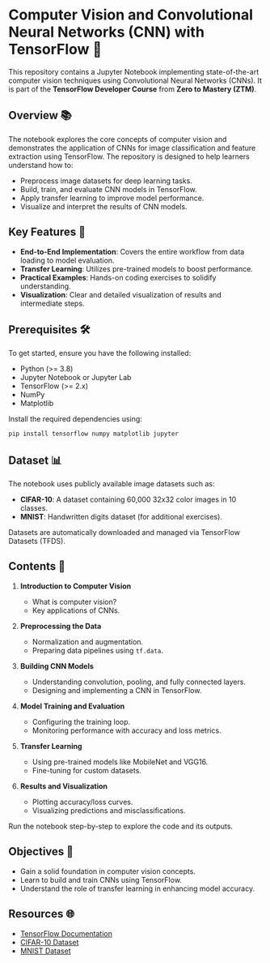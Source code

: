 # Computer Vision and Convolutional Neural Networks (CNN) with TensorFlow 🚀

This repository contains a Jupyter Notebook implementing state-of-the-art computer vision techniques using Convolutional Neural Networks (CNNs). It is part of the **TensorFlow Developer Course** from **Zero to Mastery (ZTM)**.

## Overview 📚

The notebook explores the core concepts of computer vision and demonstrates the application of CNNs for image classification and feature extraction using TensorFlow. The repository is designed to help learners understand how to:

- Preprocess image datasets for deep learning tasks.
- Build, train, and evaluate CNN models in TensorFlow.
- Apply transfer learning to improve model performance.
- Visualize and interpret the results of CNN models.

## Key Features 🌟

- **End-to-End Implementation**: Covers the entire workflow from data loading to model evaluation.
- **Transfer Learning**: Utilizes pre-trained models to boost performance.
- **Practical Examples**: Hands-on coding exercises to solidify understanding.
- **Visualization**: Clear and detailed visualization of results and intermediate steps.

## Prerequisites 🛠️

To get started, ensure you have the following installed:

- Python (>= 3.8)
- Jupyter Notebook or Jupyter Lab
- TensorFlow (>= 2.x)
- NumPy
- Matplotlib

Install the required dependencies using:

```bash
pip install tensorflow numpy matplotlib jupyter
```

## Dataset 📊

The notebook uses publicly available image datasets such as:

- **CIFAR-10**: A dataset containing 60,000 32x32 color images in 10 classes.
- **MNIST**: Handwritten digits dataset (for additional exercises).

Datasets are automatically downloaded and managed via TensorFlow Datasets (TFDS).

## Contents 📝

1. **Introduction to Computer Vision**
   - What is computer vision?
   - Key applications of CNNs.

2. **Preprocessing the Data**
   - Normalization and augmentation.
   - Preparing data pipelines using `tf.data`.

3. **Building CNN Models**
   - Understanding convolution, pooling, and fully connected layers.
   - Designing and implementing a CNN in TensorFlow.

4. **Model Training and Evaluation**
   - Configuring the training loop.
   - Monitoring performance with accuracy and loss metrics.

5. **Transfer Learning**
   - Using pre-trained models like MobileNet and VGG16.
   - Fine-tuning for custom datasets.

6. **Results and Visualization**
   - Plotting accuracy/loss curves.
   - Visualizing predictions and misclassifications.



Run the notebook step-by-step to explore the code and its outputs.

##  Objectives 🎯

- Gain a solid foundation in computer vision concepts.
- Learn to build and train CNNs using TensorFlow.
- Understand the role of transfer learning in enhancing model accuracy.

## Resources 🌐

- [TensorFlow Documentation](https://www.tensorflow.org/)
- [CIFAR-10 Dataset](https://www.cs.toronto.edu/~kriz/cifar.html)
- [MNIST Dataset](http://yann.lecun.com/exdb/mnist/)

